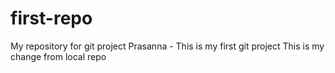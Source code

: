 # first-repo
My repository for git project
Prasanna - This is my first git project
This is my change from local repo